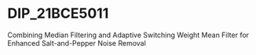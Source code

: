# DIP_21BCE5011
Combining Median Filtering and Adaptive Switching Weight Mean Filter for Enhanced Salt-and-Pepper Noise Removal
